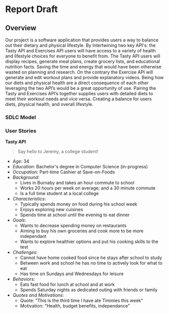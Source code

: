 # Report Draft

## Overview
Our project is a software application that provides users a way to balance out their dietary and physical lifestyle. By Intertwining two key API's: the Tasty API and Exercises API users will have access to a variety of health and lifestyle choices for everyone to benefit from. The Tasty API users will display recipes, generate meal plans, create grocery lists, and educational nutrition facts. Saving the time and energy that would have been otherwise wasted on planning and research. On the contrary the Exercise API will generate and edit workout plans and provide explanatory videos. Being how our diets and physical health are a direct consequence of each other leveraging the two API’s would be a great opportunity of use. Pairing the Tasty and Exercises API’s together supplies users with detailed diets to meet their workout needs and vice versa. Creating a balance for users diets, physical health, and overall lifestyle. 

### SDLC Model

### User Stories

**Tasty API**

> Say hello to Jeremy, a college student!

- *Age*: 34
- *Education*: Bachelor's degree in Computer Science (in-progress)
- *Occupation*: Part-time Cashier at Save-on-Foods
- *Background*: 
  - Lives in Burnaby and takes an hour commute to school
  - Works 20 hours per week on average; and a 30 minute commute
  - Is a full time student at a local college
- *Characteristics*:
  - Typically spends money on food during his school week
  - Enjoys exploring new cuisines
  - Spends time at school until the evening to eat dinner
- *Goals*:
  - Wants to decrease spending money on restaurants
  - Aiming to buy his own groceries and cook more to be more independant
  - Wants to explore healthier options and put his cooking skills to the test
- *Challenges*:
  - Cannot have home cooked food since he stays after school to study
  - Between work and school he has no time to actively look for what to eat
  - Has time on Sundays and Wednesdays for leisure
- *Behaviors*:
  - Eats fast food for lunch at school and at work
  - Spends Saturday nights as dedicated outing with friends or family
- *Quotes and Motivations*:
  - Quote: "This is the third time I have ate Timmies this week"
  - Motivation: "Health, budget benefits, independance"
